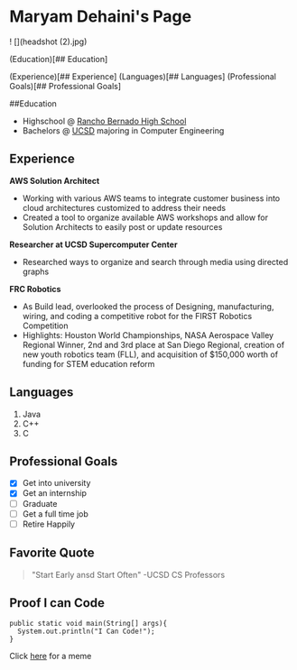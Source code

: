 
# Maryam Dehaini's Page

! [](headshot (2).jpg)

(Education)[## Education]

(Experience)[## Experience]
(Languages)[## Languages]
(Professional Goals)[## Professional Goals]

##Education

- Highschool @ [Rancho Bernado High School](https://www.powayusd.com/en-US/Schools/HS/RBHS/HOME)
- Bachelors @ [UCSD](https://ucsd.edu/) majoring in Computer Engineering 

## Experience

**AWS Solution Architect**
- Working with various AWS teams to integrate 
customer business into cloud architectures 
customized to address their needs
- Created a tool to organize available AWS workshops and allow for Solution Architects to easily post or update resources

**Researcher at UCSD Supercomputer Center**
- Researched ways to organize and search through media using directed graphs

**FRC Robotics**
 - As Build lead, overlooked the process of 
Designing, manufacturing, wiring, and coding a 
competitive robot for the FIRST Robotics 
Competition 
- Highlights: Houston World Championships, 
NASA Aerospace Valley Regional Winner, 2nd and 
3rd place at San Diego Regional, creation of new 
youth robotics team (FLL), and acquisition of 
$150,000 worth of funding for STEM education 
reform


## Languages
1. Java
2. C++
3. C

## Professional Goals
- [x] Get into university
- [x] Get an internship
- [ ] Graduate
- [ ] Get a full time job
- [ ] Retire Happily

## Favorite Quote
>"Start Early ansd Start Often" -UCSD CS Professors

## Proof I can Code 
```
public static void main(String[] args){
  System.out.println("I Can Code!");
}
```
Click [here](https://github.com/mdehaini/CSE110/blob/Using_Markdown/meme.jpg) for a meme
